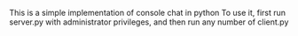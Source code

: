 This is a simple implementation of console chat in python
To use it, first run server.py with administrator privileges, and then run any number of client.py